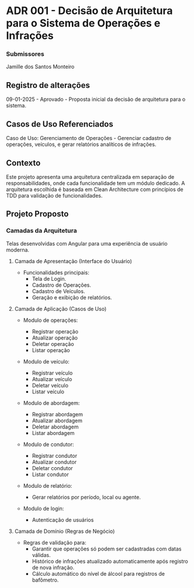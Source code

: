 # ADR 001 - Decisão de Arquitetura para o Sistema de Operações e Infrações

### Submissores

Jamille dos Santos Monteiro

## Registro de alterações

09-01-2025 - Aprovado - Proposta inicial da decisão de arquitetura para o sistema.

## Casos de Uso Referenciados

Caso de Uso: Gerenciamento de Operações - Gerenciar cadastro de operações, veículos, e gerar relatórios analíticos de infrações.

## Contexto

Este projeto apresenta uma arquitetura centralizada em separação de responsabilidades, onde cada funcionalidade tem um módulo dedicado. A arquitetura escolhida é baseada em Clean Architecture com princípios de TDD para validação de funcionalidades.

## Projeto Proposto

### Camadas da Arquitetura

Telas desenvolvidas com Angular para uma experiência de usuário moderna.

1.  Camada de Apresentação (Interface do Usuário)

    - Funcionalidades principais:
      - Tela de Login.
      - Cadastro de Operações.
      - Cadastro de Veículos.
      - Geração e exibição de relatórios.

2.  Camada de Aplicação (Casos de Uso)

    - Modulo de operações:

      - Registrar operação
      - Atualizar operação
      - Deletar operação
      - Listar operação

    - Modulo de veículo:

      - Registrar veículo
      - Atualizar veículo
      - Deletar veículo
      - Listar veículo

    - Modulo de abordagem:

      - Registrar abordagem
      - Atualizar abordagem
      - Deletar abordagem
      - Listar abordagem

    - Modulo de condutor:

      - Registrar condutor
      - Atualizar condutor
      - Deletar condutor
      - Listar condutor

    - Modulo de relatório:

      - Gerar relatórios por período, local ou agente.

    - Modulo de login:
      - Autenticação de usuários

3.  Camada de Domínio (Regras de Negócio)
    - Regras de validação para:
      - Garantir que operações só podem ser cadastradas com datas válidas.
      - Histórico de infrações atualizado automaticamente após registro de nova infração.
      - Cálculo automático do nível de álcool para registros de bafômetro.
